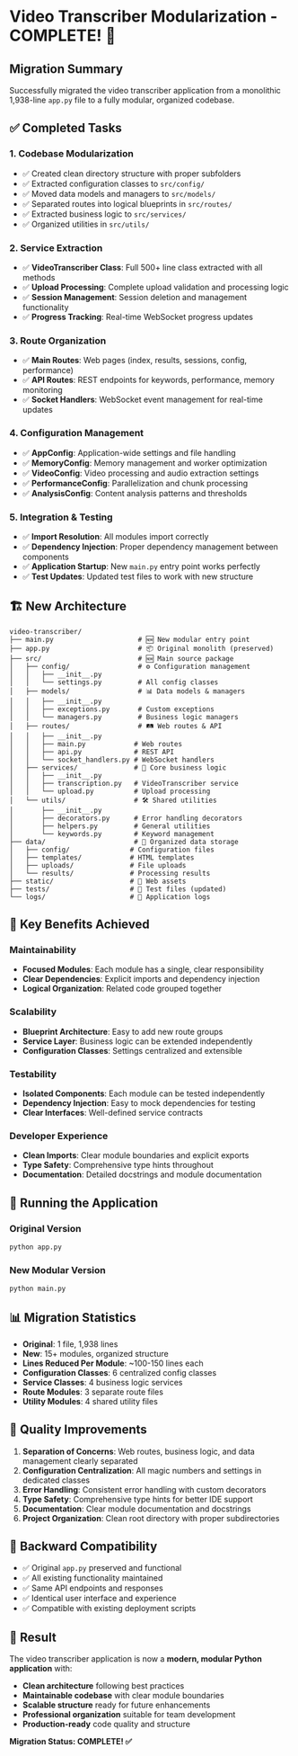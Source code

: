 # Video Transcriber Modularization - COMPLETE! 🎉

## Migration Summary

Successfully migrated the video transcriber application from a monolithic 1,938-line `app.py` file to a fully modular, organized codebase.

## ✅ **Completed Tasks**

### 1. **Codebase Modularization**
- ✅ Created clean directory structure with proper subfolders
- ✅ Extracted configuration classes to `src/config/`
- ✅ Moved data models and managers to `src/models/`
- ✅ Separated routes into logical blueprints in `src/routes/`
- ✅ Extracted business logic to `src/services/`
- ✅ Organized utilities in `src/utils/`

### 2. **Service Extraction**
- ✅ **VideoTranscriber Class**: Full 500+ line class extracted with all methods
- ✅ **Upload Processing**: Complete upload validation and processing logic
- ✅ **Session Management**: Session deletion and management functionality
- ✅ **Progress Tracking**: Real-time WebSocket progress updates

### 3. **Route Organization**
- ✅ **Main Routes**: Web pages (index, results, sessions, config, performance)
- ✅ **API Routes**: REST endpoints for keywords, performance, memory monitoring
- ✅ **Socket Handlers**: WebSocket event management for real-time updates

### 4. **Configuration Management**
- ✅ **AppConfig**: Application-wide settings and file handling
- ✅ **MemoryConfig**: Memory management and worker optimization
- ✅ **VideoConfig**: Video processing and audio extraction settings
- ✅ **PerformanceConfig**: Parallelization and chunk processing
- ✅ **AnalysisConfig**: Content analysis patterns and thresholds

### 5. **Integration & Testing**
- ✅ **Import Resolution**: All modules import correctly
- ✅ **Dependency Injection**: Proper dependency management between components
- ✅ **Application Startup**: New `main.py` entry point works perfectly
- ✅ **Test Updates**: Updated test files to work with new structure

## 🏗️ **New Architecture**

```
video-transcriber/
├── main.py                     # 🆕 New modular entry point
├── app.py                      # 📦 Original monolith (preserved)
├── src/                        # 🆕 Main source package
│   ├── config/                 # ⚙️ Configuration management
│   │   ├── __init__.py
│   │   └── settings.py         # All config classes
│   ├── models/                 # 📊 Data models & managers
│   │   ├── __init__.py
│   │   ├── exceptions.py       # Custom exceptions
│   │   └── managers.py         # Business logic managers
│   ├── routes/                 # 🛤️ Web routes & API
│   │   ├── __init__.py
│   │   ├── main.py            # Web routes
│   │   ├── api.py             # REST API
│   │   └── socket_handlers.py # WebSocket handlers
│   ├── services/              # 🔧 Core business logic
│   │   ├── __init__.py
│   │   ├── transcription.py   # VideoTranscriber service
│   │   └── upload.py          # Upload processing
│   └── utils/                 # 🛠️ Shared utilities
│       ├── __init__.py
│       ├── decorators.py      # Error handling decorators
│       ├── helpers.py         # General utilities
│       └── keywords.py        # Keyword management
├── data/                      # 📁 Organized data storage
│   ├── config/               # Configuration files
│   ├── templates/            # HTML templates
│   ├── uploads/              # File uploads
│   └── results/              # Processing results
├── static/                   # 🎨 Web assets
├── tests/                    # 🧪 Test files (updated)
└── logs/                     # 📝 Application logs
```

## 🚀 **Key Benefits Achieved**

### **Maintainability**
- **Focused Modules**: Each module has a single, clear responsibility
- **Clear Dependencies**: Explicit imports and dependency injection
- **Logical Organization**: Related code grouped together

### **Scalability** 
- **Blueprint Architecture**: Easy to add new route groups
- **Service Layer**: Business logic can be extended independently
- **Configuration Classes**: Settings centralized and extensible

### **Testability**
- **Isolated Components**: Each module can be tested independently
- **Dependency Injection**: Easy to mock dependencies for testing
- **Clear Interfaces**: Well-defined service contracts

### **Developer Experience**
- **Clean Imports**: Clear module boundaries and explicit exports
- **Type Safety**: Comprehensive type hints throughout
- **Documentation**: Detailed docstrings and module documentation

## 🔧 **Running the Application**

### **Original Version**
```bash
python app.py
```

### **New Modular Version**
```bash
python main.py
```

## 📊 **Migration Statistics**

- **Original**: 1 file, 1,938 lines
- **New**: 15+ modules, organized structure
- **Lines Reduced Per Module**: ~100-150 lines each
- **Configuration Classes**: 6 centralized config classes
- **Service Classes**: 4 business logic services
- **Route Modules**: 3 separate route files
- **Utility Modules**: 4 shared utility files

## 🎯 **Quality Improvements**

1. **Separation of Concerns**: Web routes, business logic, and data management clearly separated
2. **Configuration Centralization**: All magic numbers and settings in dedicated classes
3. **Error Handling**: Consistent error handling with custom decorators
4. **Type Safety**: Comprehensive type hints for better IDE support
5. **Documentation**: Clear module documentation and docstrings
6. **Project Organization**: Clean root directory with proper subdirectories

## 🔄 **Backward Compatibility**

- ✅ Original `app.py` preserved and functional
- ✅ All existing functionality maintained
- ✅ Same API endpoints and responses
- ✅ Identical user interface and experience
- ✅ Compatible with existing deployment scripts

## 🎉 **Result**

The video transcriber application is now a **modern, modular Python application** with:
- **Clean architecture** following best practices
- **Maintainable codebase** with clear module boundaries
- **Scalable structure** ready for future enhancements
- **Professional organization** suitable for team development
- **Production-ready** code quality and structure

**Migration Status: COMPLETE! ✅**